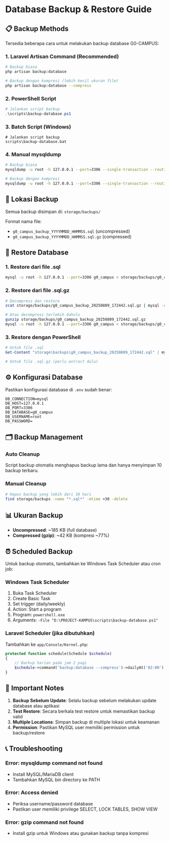 # Database Backup & Restore Guide

## 📋 Backup Methods

Tersedia beberapa cara untuk melakukan backup database G0-CAMPUS:

### 1. Laravel Artisan Command (Recommended)

```bash
# Backup biasa
php artisan backup:database

# Backup dengan kompresi (lebih kecil ukuran file)
php artisan backup:database --compress
```

### 2. PowerShell Script

```powershell
# Jalankan script backup
.\scripts\backup-database.ps1
```

### 3. Batch Script (Windows)

```batch
# Jalankan script backup
scripts\backup-database.bat
```

### 4. Manual mysqldump

```bash
# Backup biasa
mysqldump -u root -h 127.0.0.1 --port=3306 --single-transaction --routines --triggers g0_campus > backup.sql

# Backup dengan kompresi
mysqldump -u root -h 127.0.0.1 --port=3306 --single-transaction --routines --triggers g0_campus | gzip > backup.sql.gz
```

## 📁 Lokasi Backup

Semua backup disimpan di: `storage/backups/`

Format nama file:
- `g0_campus_backup_YYYYMMDD_HHMMSS.sql` (uncompressed)
- `g0_campus_backup_YYYYMMDD_HHMMSS.sql.gz` (compressed)

## 🔄 Restore Database

### 1. Restore dari file .sql

```bash
mysql -u root -h 127.0.0.1 --port=3306 g0_campus < storage/backups/g0_campus_backup_20250809_172442.sql
```

### 2. Restore dari file .sql.gz

```bash
# Decompress dan restore
zcat storage/backups/g0_campus_backup_20250809_172442.sql.gz | mysql -u root -h 127.0.0.1 --port=3306 g0_campus

# Atau decompress terlebih dahulu
gunzip storage/backups/g0_campus_backup_20250809_172442.sql.gz
mysql -u root -h 127.0.0.1 --port=3306 g0_campus < storage/backups/g0_campus_backup_20250809_172442.sql
```

### 3. Restore dengan PowerShell

```powershell
# Untuk file .sql
Get-Content "storage\backups\g0_campus_backup_20250809_172442.sql" | mysql -u root -h 127.0.0.1 --port=3306 g0_campus

# Untuk file .sql.gz (perlu extract dulu)
```

## ⚙️ Konfigurasi Database

Pastikan konfigurasi database di `.env` sudah benar:

```env
DB_CONNECTION=mysql
DB_HOST=127.0.0.1
DB_PORT=3306
DB_DATABASE=g0_campus
DB_USERNAME=root
DB_PASSWORD=
```

## 🗂️ Backup Management

### Auto Cleanup
Script backup otomatis menghapus backup lama dan hanya menyimpan 10 backup terbaru.

### Manual Cleanup
```bash
# Hapus backup yang lebih dari 30 hari
find storage/backups -name "*.sql*" -mtime +30 -delete
```

## 📊 Ukuran Backup

- **Uncompressed**: ~185 KB (full database)
- **Compressed (gzip)**: ~42 KB (kompresi ~77%)

## ⏰ Scheduled Backup

Untuk backup otomatis, tambahkan ke Windows Task Scheduler atau cron job:

### Windows Task Scheduler
1. Buka Task Scheduler
2. Create Basic Task
3. Set trigger (daily/weekly)
4. Action: Start a program
5. Program: `powershell.exe`
6. Arguments: `-File "D:\PROJECT-KAMPUS\scripts\backup-database.ps1"`

### Laravel Scheduler (jika dibutuhkan)
Tambahkan ke `app/Console/Kernel.php`:

```php
protected function schedule(Schedule $schedule)
{
    // Backup harian pada jam 2 pagi
    $schedule->command('backup:database --compress')->dailyAt('02:00');
}
```

## 🚨 Important Notes

1. **Backup Sebelum Update**: Selalu backup sebelum melakukan update database atau aplikasi
2. **Test Restore**: Secara berkala test restore untuk memastikan backup valid
3. **Multiple Locations**: Simpan backup di multiple lokasi untuk keamanan
4. **Permission**: Pastikan MySQL user memiliki permission untuk backup/restore

## 📞 Troubleshooting

### Error: mysqldump command not found
- Install MySQL/MariaDB client
- Tambahkan MySQL bin directory ke PATH

### Error: Access denied
- Periksa username/password database
- Pastikan user memiliki privilege SELECT, LOCK TABLES, SHOW VIEW

### Error: gzip command not found
- Install gzip untuk Windows atau gunakan backup tanpa kompresi
